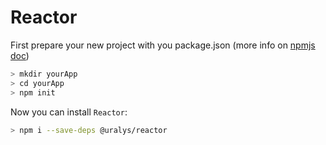 # Reactor

First prepare your new project with you package.json
(more info on [npmjs doc](https://docs.npmjs.com/cli/v6/commands/npm-init))

```sh
> mkdir yourApp
> cd yourApp
> npm init
```

Now you can install `Reactor`:

```sh
> npm i --save-deps @uralys/reactor
```
